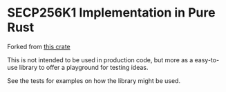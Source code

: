 # SECP256K1 Implementation in Pure Rust

Forked from [this crate](https://crates.io/crates/libsecp256k1)

This is not intended to be used in production code, but more as a easy-to-use library to offer a playground for testing 
ideas.

See the tests for examples on how the library might be used.
